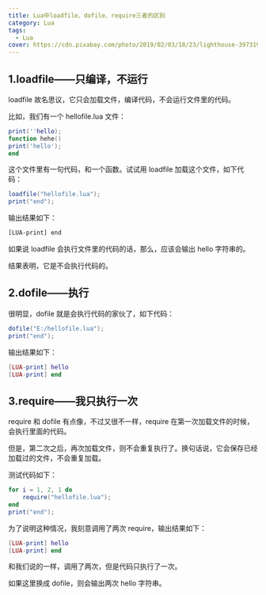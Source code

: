 ```yaml
---
title: Lua中loadfile、dofile、require三者的区别
category: Lua
tags:
  - Lua
cover: https://cdn.pixabay.com/photo/2019/02/03/18/23/lighthouse-3973197_960_720.jpg
---
```



## 1.loadfile——只编译，不运行

loadfile 故名思议，它只会加载文件，编译代码，不会运行文件里的代码。

比如，我们有一个 hellofile.lua 文件：

```lua
print(''hello);
function hehe()
print('hello');
end
```

这个文件里有一句代码，和一个函数。试试用 loadfile 加载这个文件，如下代码：

```lua
loadfile("hellofile.lua");
print("end");
```

输出结果如下：

```bash
[LUA-print] end
```

如果说 loadfile 会执行文件里的代码的话，那么，应该会输出 hello 字符串的。

结果表明，它是不会执行代码的。

## 2.dofile——执行

很明显，dofile 就是会执行代码的家伙了，如下代码：

```lua
dofile("E:/hellofile.lua");
print("end");
```

输出结果如下：

```lua
[LUA-print] hello
[LUA-print] end
```

## 3.require——我只执行一次

require 和 dofile 有点像，不过又很不一样，require 在第一次加载文件的时候，会执行里面的代码。

但是，第二次之后，再次加载文件，则不会重复执行了。换句话说，它会保存已经加载过的文件，不会重复加载。

测试代码如下：

```lua
for i = 1, 2, 1 do
    require("hellofile.lua");
end
print("end");
```

为了说明这种情况，我刻意调用了两次 require，输出结果如下：

```lua
[LUA-print] hello
[LUA-print] end
```

和我们说的一样，调用了两次，但是代码只执行了一次。

如果这里换成 dofile，则会输出两次 hello 字符串。
